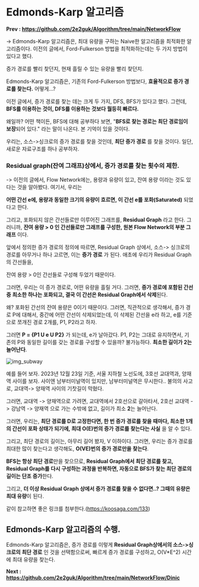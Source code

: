 # Edmonds-Karp 알고리즘 #

**Prev : https://github.com/2e2guk/Algorithm/tree/main/NetworkFlow**

-> Edmonds-Karp 알고리즘은, 최대 유량을 구하는 Naive한 알고리즘을 최적화한 알고리즘이다. 이전의 글에서, Ford-Fulkerson 방법을 최적화하는데는 두 가지 방법이 있다고 했다. 

증가 경로를 빨리 찾던지, 현재 흘릴 수 있는 유량을 빨리 찾던지. 

 Edmonds-Karp 알고리즘은, 기존의 Ford-Fulkerson 방법보다, **효율적으로 증가 경로를 찾는다.** 어떻게...? 

이전 글에서, 증가 경로를 찾는 데는 크게 두 가지, DFS, BFS가 있다고 했다. 그런데, **BFS를 이용하는 것이, DFS를 이용하는 것보다 월등히 빠르다.**

왜일까? 어떤 책이든, BFS에 대해 공부하다 보면, "**BFS로 찾는 경로는 최단 경로임이 보장**되어 있다." 라는 말이 나온다. 본 기억이 있을 것이다. 

우리는, 소스->싱크로의 증가 경로를 찾을 것인데, **최단 증가 경로** 를 찾을 것이다. 일단, 새로운 자료구조를 하나 공부하자. 

###  Residual graph(잔여 그래프)상에서, 증가 경로를 찾는 횟수의 제한.

-> 이전의 글에서, Flow Network에는, 용량과 유량이 있고, 잔여 용량 이라는 것도 있다는 것을 알아봤다. 여기서, 우리는 

**어떤 간선 e에, 용량과 동일한 크기의 유량이 흐르면, 이 간선 e를 포화(Saturated)** 되었다고 한다.

그리고, 포화되지 않은 간선들로만 이루어진 그래프를, **Residual Graph** 라고 한다. 그러니까, **잔여 용량 > 0 인 간선들로만 그래프를 구성한, 원본 Flow Network의 부분 그래프** 이다.

앞에서 정의한 증가 경로의 정의에 따르면, Residual Graph 상에서, 소스-> 싱크로의 경로를 아무거나 하나 고르면, 이는 **증가 경로** 가 된다. 애초에 우리가 Residual Graph의 간선들을, 

잔여 용량 > 0인 간선들로 구성해 두었기 때문이다. 

그러면, 우리는 이 증가 경로로, 어떤 유량을 흘릴 거다. 그러면, **증가 경로에 포함된 간선 중 최소한 하나는 포화되고, 결국 이 간선은 Residual Graph에서 삭제**된다. 

왜? 포화된 간선의 잔여 용량은 0이기 때문이다. 그러면, 직관적으로 생각해서, 증가 경로 P에 대해서, 중간에 어떤 간선이 삭제되었는데, 이 삭제된 간선을 e라 하고, e를 기준으로 쪼개진 경로 2개를, P1, P2라고 하자.

그러면 **P = {P1 U e U P2}** 가 되는데, e가 날아갔다. P1, P2는 그대로 유지하면서, 기존의 P와 동일한 길이를 갖는 경로를 구성할 수 있을까? 불가능하다. **최소한 길이가 2는 늘어난다**. 

![img_subway](https://github.com/2e2guk/Algorithm/assets/90788409/73abeb26-dc1f-4bb3-9095-0a70df0ebf8e)

예를 들어 보자. 2023년 12월 23일 기준, 서울 지하철 노선도에, 3호선 교대역과, 양재역 사이를 보자. 사이엔 남부터미널역이 있지만, 남부터미널역은 무시한다.. 불의의 사고로, 교대역-> 양재역 사이의 기찻길이 막혔다. 

그러면, 교대역 -> 양재역으로 가려면, 교대역에서 2호선으로 갈아타서, 2호선 교대역 -> 강남역 -> 양재역 으로 가는 수밖에 없고, 길이가 최소 **2**는 늘어난다.

그러면, 우리는, **최단 경로를 D로 고정한다면, 한 번 증가 경로를 찾을 때마다, 최소한 1개의 간선이 포화 상태가 되기에, 최대 O(E)번의 증가 경로를 찾는다는 사실** 을 알 수 있다. 

그리고, 최단 경로의 길이는, 아무리 길어 봤자, V 이하이다. 그러면, 우리는 증가 경로를 최대한 많이 찾는다고 생각해도, **O(VE)번의 증가 경로만을 찾는다**. 

**BFS는 항상 최단 경로**만을 찾으므로, **Residual Graph에서 최단 경로를 찾고, Residual Graph를 다시 구성하는 과정을 반복하면, 자동으로 BFS가 찾는 최단 경로의 길이는 단조 증가**한다.

그리고, **더 이상 Residual Graph 상에서 증가 경로를 찾을 수 없다면..? 그때의 유량은 최대 유량**이 된다. 

같이 참고하면 좋은 링크를 첨부한다.(https://koosaga.com/133)

## Edmonds-Karp 알고리즘의 수행. 

Edmonds-Karp 알고리즘은, 증가 경로를 이렇게 **Residual Graph상에서의 소스->싱크로의 최단 경로** 인 것을 선택함으로써, 빠르게 증가 경로를 구성하고, O(V*E^2) 시간에 최대 유량을 찾는다. 


**Next : https://github.com/2e2guk/Algorithm/tree/main/NetworkFlow/Dinic**

